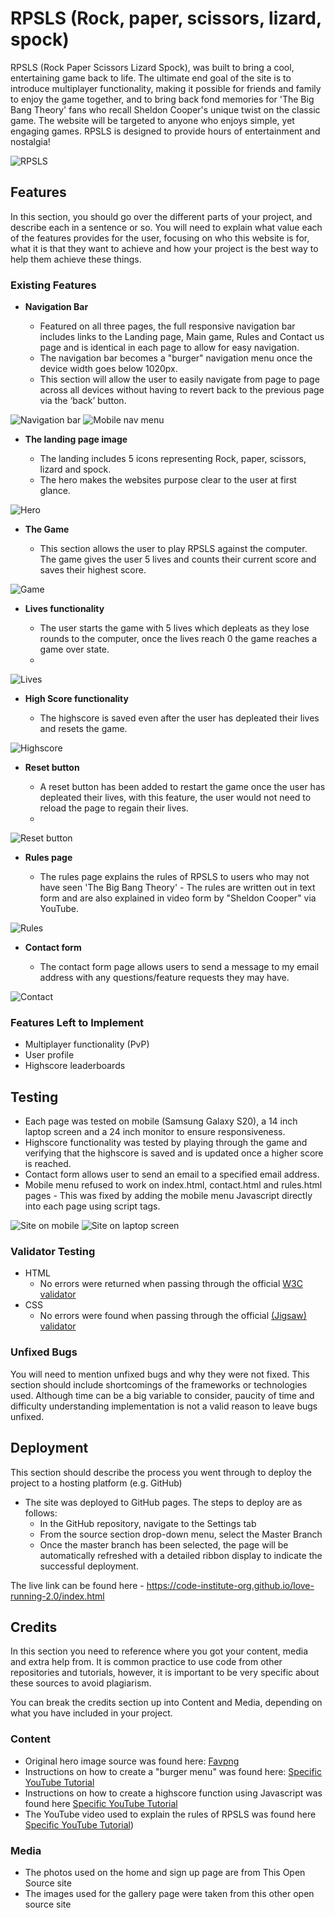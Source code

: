 # RPSLS (Rock, paper, scissors, lizard, spock)

RPSLS (Rock Paper Scissors Lizard Spock), was built to bring a cool, entertaining game back to life. The ultimate end goal of the site is to introduce multiplayer functionality, making it possible for friends and family to enjoy the game together, and to bring back fond memories for 'The Big Bang Theory' fans who recall Sheldon Cooper's unique twist on the classic game. The website will be targeted to anyone who enjoys simple, yet engaging games. RPSLS is designed to provide hours of entertainment and nostalgia!

![RPSLS](https://github.com/GuledY/Project-2---RPSLS/assets/141145982/32c3c39a-0d10-49a4-b950-2c2eeb956af5)

## Features 

In this section, you should go over the different parts of your project, and describe each in a sentence or so. You will need to explain what value each of the features provides for the user, focusing on who this website is for, what it is that they want to achieve and how your project is the best way to help them achieve these things.

### Existing Features

- __Navigation Bar__

  - Featured on all three pages, the full responsive navigation bar includes links to the Landing page, Main game, Rules and Contact us page and is identical in each page to allow for easy navigation.
  - The navigation bar becomes a "burger" navigation menu once the device width goes below 1020px.
  - This section will allow the user to easily navigate from page to page across all devices without having to revert back to the previous page via the ‘back’ button. 

![Navigation bar](https://github.com/GuledY/Project-2---RPSLS/assets/141145982/d1284c30-967e-4cc9-a4e3-e1612dd47fe5)
![Mobile nav menu](https://github.com/GuledY/Project-2---RPSLS/assets/141145982/6e23e9cc-6808-411f-8f82-b5be5be74b54)

- __The landing page image__

  - The landing includes 5 icons representing Rock, paper, scissors, lizard and spock. 
  - The hero makes the websites purpose clear to the user at first glance. 

![Hero](https://github.com/GuledY/Project-2---RPSLS/assets/141145982/609bf51d-996c-4eef-bb72-cdd78d3929bc)

- __The Game__

  - This section allows the user to play RPSLS against the computer. The game gives the user 5 lives and counts their current score and saves their highest score. 

![Game](https://github.com/GuledY/Project-2---RPSLS/assets/141145982/fd2d18e9-71b9-43d2-b116-fb92aca17687)

- __Lives functionality__

  - The user starts the game with 5 lives which depleats as they lose rounds to the computer, once the lives reach 0 the game reaches a game over state.
  - 
![Lives](https://github.com/GuledY/Project-2---RPSLS/assets/141145982/84b87725-28e2-4e6f-ab47-8ddcc7a2152c)

- __High Score functionality__

  - The highscore is saved even after the user has depleated their lives and resets the game.
    
![Highscore](https://github.com/GuledY/Project-2---RPSLS/assets/141145982/91254d56-f8f9-4f80-8fd1-ada4166b6730)

- __Reset button__
  
  - A reset button has been added to restart the game once the user has depleated their lives, with this feature, the user would not need to reload the page to regain their lives.
  - 
![Reset button](https://github.com/GuledY/Project-2---RPSLS/assets/141145982/749a25f4-b831-4e39-8085-e108db7caa28)

- __Rules page__

  - The rules page explains the rules of RPSLS to users who may not have seen 'The Big Bang Theory' - The rules are written out in text form and are also explained in video form by "Sheldon Cooper" via YouTube. 

![Rules](https://github.com/GuledY/Project-2---RPSLS/assets/141145982/9cd80bd2-547d-4d5f-8b93-140974d9d348)

- __Contact form__

  - The contact form page allows users to send a message to my email address with any questions/feature requests they may have.

![Contact](https://github.com/GuledY/Project-2---RPSLS/assets/141145982/e476f0d5-824c-46e0-a70e-56eedcf929c0)

### Features Left to Implement

- Multiplayer functionality (PvP)
- User profile
- Highscore leaderboards

## Testing 

- Each page was tested on mobile (Samsung Galaxy S20), a 14 inch laptop screen and a 24 inch monitor to ensure responsiveness. 
- Highscore functionality was tested by playing through the game and verifying that the highscore is saved and is updated once a higher score is reached.
- Contact form allows user to send an email to a specified email address.
- Mobile menu refused to work on index.html, contact.html and rules.html pages - This was fixed by adding the mobile menu Javascript directly into each page using script tags.

![Site on mobile](https://github.com/GuledY/Project-2---RPSLS/assets/141145982/c33b8951-6d14-48f9-b709-76288afae98b)
![Site on laptop screen](https://github.com/GuledY/Project-2---RPSLS/assets/141145982/400a830d-b6ac-4b2a-abeb-d89e7334fb56)

### Validator Testing 

- HTML
  - No errors were returned when passing through the official [W3C validator](https://validator.w3.org/nu/?doc=https%3A%2F%2Fcode-institute-org.github.io%2Flove-running-2.0%2Findex.html)
- CSS
  - No errors were found when passing through the official [(Jigsaw) validator](https://jigsaw.w3.org/css-validator/validator?uri=https%3A%2F%2Fvalidator.w3.org%2Fnu%2F%3Fdoc%3Dhttps%253A%252F%252Fcode-institute-org.github.io%252Flove-running-2.0%252Findex.html&profile=css3svg&usermedium=all&warning=1&vextwarning=&lang=en#css)

### Unfixed Bugs

You will need to mention unfixed bugs and why they were not fixed. This section should include shortcomings of the frameworks or technologies used. Although time can be a big variable to consider, paucity of time and difficulty understanding implementation is not a valid reason to leave bugs unfixed. 

## Deployment

This section should describe the process you went through to deploy the project to a hosting platform (e.g. GitHub) 

- The site was deployed to GitHub pages. The steps to deploy are as follows: 
  - In the GitHub repository, navigate to the Settings tab 
  - From the source section drop-down menu, select the Master Branch
  - Once the master branch has been selected, the page will be automatically refreshed with a detailed ribbon display to indicate the successful deployment. 

The live link can be found here - https://code-institute-org.github.io/love-running-2.0/index.html 


## Credits 

In this section you need to reference where you got your content, media and extra help from. It is common practice to use code from other repositories and tutorials, however, it is important to be very specific about these sources to avoid plagiarism. 

You can break the credits section up into Content and Media, depending on what you have included in your project. 

### Content 

- Original hero image source was found here: [Favpng](https://favpng.com/png_view/scissors-rock-paper-scissors-rock-paper-scissors-lizard-spock-png/JTBrnZxu/)
- Instructions on how to create a "burger menu" was found here: [Specific YouTube Tutorial](https://www.youtube.com/watch?v=OFKBep95lb4)
- Instructions on how to create a highscore function using Javascript was found here [Specific YouTube Tutorial](https://www.youtube.com/watch?v=LEy0Y9QWG88)
- The YouTube video used to explain the rules of RPSLS was found here [Specific YouTube Tutorial](https://www.youtube.com/watch?v=_PUEoDYpUyQ))

### Media

- The photos used on the home and sign up page are from This Open Source site
- The images used for the gallery page were taken from this other open source site

